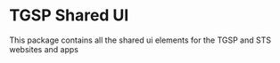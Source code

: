 # TGSP Shared UI

This package contains all the shared ui elements for the TGSP and STS websites and apps